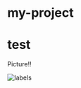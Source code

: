 # my-project

# test
Picture!!

![labels](https://github.com/user-attachments/assets/cf9c46f5-f94a-452c-b34b-c6232e29667f)
